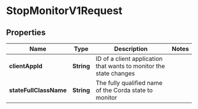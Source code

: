 

# StopMonitorV1Request


## Properties

| Name | Type | Description | Notes |
|------------ | ------------- | ------------- | -------------|
|**clientAppId** | **String** | ID of a client application that wants to monitor the state changes |  |
|**stateFullClassName** | **String** | The fully qualified name of the Corda state to monitor |  |



